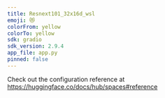 ```yaml
---
title: Resnext101_32x16d_wsl
emoji: 😻
colorFrom: yellow
colorTo: yellow
sdk: gradio
sdk_version: 2.9.4
app_file: app.py
pinned: false
---
```


Check out the configuration reference at https://huggingface.co/docs/hub/spaces#reference
